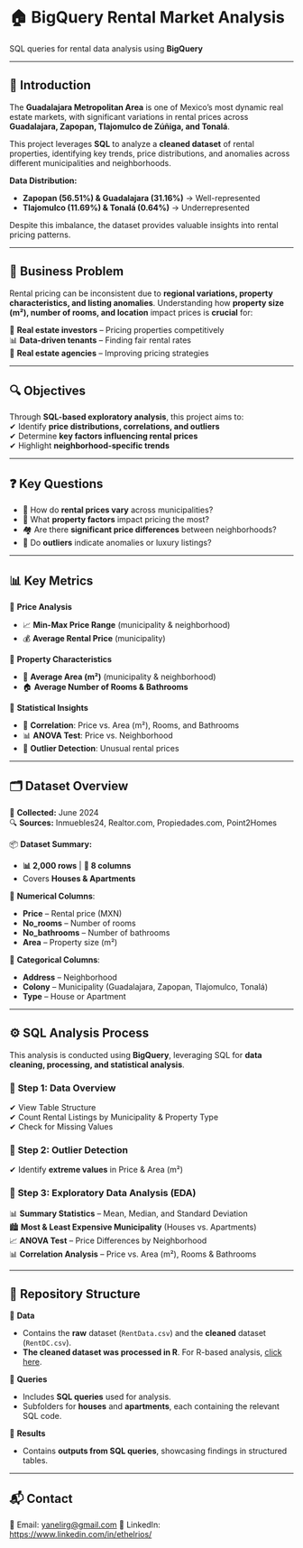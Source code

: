 # 🏠 BigQuery Rental Market Analysis  

SQL queries for rental data analysis using **BigQuery**  

---

## 📌 Introduction  

The **Guadalajara Metropolitan Area** is one of Mexico’s most dynamic real estate markets, with significant variations in rental prices across **Guadalajara, Zapopan, Tlajomulco de Zúñiga, and Tonalá**.  

This project leverages **SQL** to analyze a **cleaned dataset** of rental properties, identifying key trends, price distributions, and anomalies across different municipalities and neighborhoods.  

**Data Distribution:**  
- **Zapopan (56.51%) & Guadalajara (31.16%)** → Well-represented  
- **Tlajomulco (11.69%) & Tonalá (0.64%)** → Underrepresented  

Despite this imbalance, the dataset provides valuable insights into rental pricing patterns.  

---

## 🎯 Business Problem  

Rental pricing can be inconsistent due to **regional variations, property characteristics, and listing anomalies**. Understanding how **property size (m²), number of rooms, and location** impact prices is **crucial** for:  

🏡 **Real estate investors** – Pricing properties competitively  
📊 **Data-driven tenants** – Finding fair rental rates  
💼 **Real estate agencies** – Improving pricing strategies  

---

## 🔍 Objectives  

Through **SQL-based exploratory analysis**, this project aims to:  
✔ Identify **price distributions, correlations, and outliers**  
✔ Determine **key factors influencing rental prices**  
✔ Highlight **neighborhood-specific trends**  

---

## ❓ Key Questions  

- 📍 How do **rental prices vary** across municipalities?  
- 📏 What **property factors** impact pricing the most?  
- 🏘 Are there **significant price differences** between neighborhoods?  
- 🚩 Do **outliers** indicate anomalies or luxury listings?  

---

## 📊 Key Metrics  

📌 **Price Analysis**  
- 📈 **Min-Max Price Range** (municipality & neighborhood)  
- 💰 **Average Rental Price** (municipality)  

📌 **Property Characteristics**  
- 📐 **Average Area (m²)** (municipality & neighborhood)  
- 🏠 **Average Number of Rooms & Bathrooms**  

📌 **Statistical Insights**  
- 🔗 **Correlation**: Price vs. Area (m²), Rooms, and Bathrooms  
- 📊 **ANOVA Test**: Price vs. Neighborhood  
- 🚩 **Outlier Detection**: Unusual rental prices  

---

## 🗂 Dataset Overview  

📅 **Collected:** June 2024  
🔍 **Sources:** Inmuebles24, Realtor.com, Propiedades.com, Point2Homes  

📦 **Dataset Summary:**  
- **📊 2,000 rows** | **📁 8 columns**  
- Covers **Houses & Apartments**  

🔢 **Numerical Columns**:  
- **Price** – Rental price (MXN)  
- **No_rooms** – Number of rooms  
- **No_bathrooms** – Number of bathrooms  
- **Area** – Property size (m²)  

📝 **Categorical Columns**:  
- **Address** – Neighborhood  
- **Colony** – Municipality (Guadalajara, Zapopan, Tlajomulco, Tonalá)  
- **Type** – House or Apartment  

---

## ⚙️ SQL Analysis Process  

This analysis is conducted using **BigQuery**, leveraging SQL for **data cleaning, processing, and statistical analysis**.  

### 🔹 **Step 1: Data Overview**  
✔ View Table Structure  
✔ Count Rental Listings by Municipality & Property Type  
✔ Check for Missing Values  

### 🔹 **Step 2: Outlier Detection**  
✔ Identify **extreme values** in Price & Area (m²)  

### 🔹 **Step 3: Exploratory Data Analysis (EDA)**  
📊 **Summary Statistics** – Mean, Median, and Standard Deviation  
🏙 **Most & Least Expensive Municipality** (Houses vs. Apartments)  
📈 **ANOVA Test** – Price Differences by Neighborhood  
📊 **Correlation Analysis** – Price vs. Area (m²), Rooms & Bathrooms  

---

## 📁 Repository Structure  

📂 **Data**  
- Contains the **raw** dataset (`RentData.csv`) and the **cleaned** dataset (`RentDC.csv`).  
- **The cleaned dataset was processed in R**. For R-based analysis, [click here](#).  

📂 **Queries**  
- Includes **SQL queries** used for analysis.  
- Subfolders for **houses** and **apartments**, each containing the relevant SQL code.  

📂 **Results**  
- Contains **outputs from SQL queries**, showcasing findings in structured tables.  


---

## 📬 Contact  

📧 Email: yanelirg@gmail.com
🔗 LinkedIn: https://www.linkedin.com/in/ethelrios/
